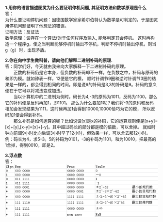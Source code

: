 **1.用你的语言描述图灵为什么要证明停机问题, 其证明方法和数学原理是什么**    
答：        
为什么要证明停机问题：因德国数学家家希尔伯特认为数学是可判定的，于是图灵用停机问题证明了他想法的错误。         
证明方法：反证法    
数学原理：设存在一个算法f对于任何程序及输入, 能够判定其会停机。
这时再构造一个程序g，使之当判断能够停机时输出不停机，判断不停机时输出停机，则当g（g）时，出现矛盾。   

**2.你在向中学生做科普，请向他们解释二进制补码的原理.**  
答：同学们好，今天就由我来向大家解释一下二进制补码的原理。  
    　　正数的补码仍是它本身，但负数的补码却不一样。在负数之中，补码与原码的和即为模。就如钟表一样，12便是它的模，
    顺时针调节9圈和逆时针调节3圈的结果是一样的，都会得到相同的时间。即是说9的补码是3,3的补码是9。补码的意义便在于它可以将减法变成加法。  
    　　当以计算机中的二进制为例时，码长为4,-3的原码为1011，反码为1100，那么它的补码便是反码再加1，即1101。
    那么为什么要加1呢？我们将-3的原码和反码相加会发现结果为1111，这时候再加1会得到10000,10000恰巧为它的模，
    所以反码加1便会得到补码。  
    　　那么补码是如何运算的呢？比如说设[x]是x的补码，它的运算规则便是[x+y]=[x]+[y],[x-y]=[x]+[-y]。其中超过码长的部分都是模的倍数，可以舍掉。
      就如时钟向前调9小时比向后调3小时早了12小时，但效果一样，可以舍去那12小时。
      例：码长为4，求5-3。5的补码为0101，-3的补码为1101，和为10010，把最高的1舍掉，得到0010，即是2。  
      
**3.浮点数**   
答：  
![](https://github.com/RQting/ichw/blob/master/%E6%8D%95%E8%8E%B7.PNG)
